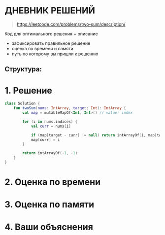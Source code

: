 # ДНЕВНИК РЕШЕНИЙ

> https://leetcode.com/problems/two-sum/description/

Код для оптимального решения + описание 

- зафиксировать правильное решение
- оценка по времени и памяти
- путь по которому вы пришли к решению


## Структура:

# 1. Решение

```kotlin
class Solution {
    fun twoSum(nums: IntArray, target: Int): IntArray {
        val map = mutableMapOf<Int, Int>() // value: index

        for (i in nums.indices) {
            val curr = nums[i]

            if (map[target - curr] != null) return intArrayOf(i, map[target - curr]!!)
            map[curr] = i
        }

        return intArrayOf(-1, -1)
    }
}
```


# 2. Оценка по времени


# 3. Оценка по памяти


# 4. Ваши объяснения


